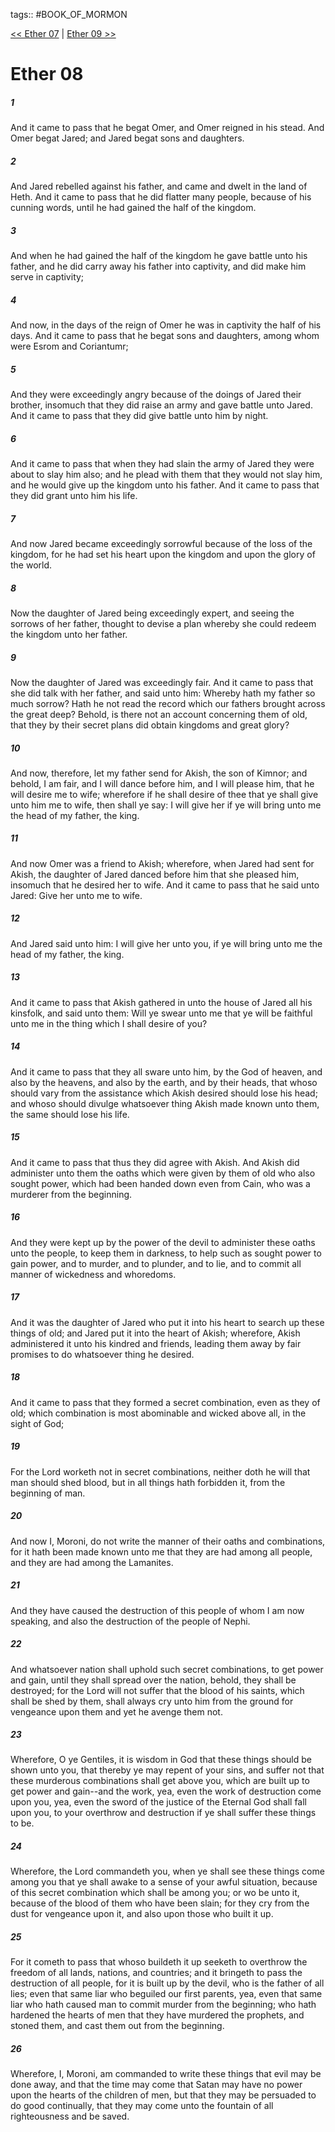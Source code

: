 tags:: #BOOK_OF_MORMON

[<< Ether 07](BOOK_OF_MORMON/14_Ether/Ether_07.md) | [Ether 09 >>](BOOK_OF_MORMON/14_Ether/Ether_09.md)

# Ether 08

##### 1

And it came to pass that he begat Omer, and Omer reigned in his stead. And Omer begat Jared; and Jared begat sons and daughters.

##### 2

And Jared rebelled against his father, and came and dwelt in the land of Heth. And it came to pass that he did flatter many people, because of his cunning words, until he had gained the half of the kingdom.

##### 3

And when he had gained the half of the kingdom he gave battle unto his father, and he did carry away his father into captivity, and did make him serve in captivity;

##### 4

And now, in the days of the reign of Omer he was in captivity the half of his days. And it came to pass that he begat sons and daughters, among whom were Esrom and Coriantumr;

##### 5

And they were exceedingly angry because of the doings of Jared their brother, insomuch that they did raise an army and gave battle unto Jared. And it came to pass that they did give battle unto him by night.

##### 6

And it came to pass that when they had slain the army of Jared they were about to slay him also; and he plead with them that they would not slay him, and he would give up the kingdom unto his father. And it came to pass that they did grant unto him his life.

##### 7

And now Jared became exceedingly sorrowful because of the loss of the kingdom, for he had set his heart upon the kingdom and upon the glory of the world.

##### 8

Now the daughter of Jared being exceedingly expert, and seeing the sorrows of her father, thought to devise a plan whereby she could redeem the kingdom unto her father.

##### 9

Now the daughter of Jared was exceedingly fair. And it came to pass that she did talk with her father, and said unto him: Whereby hath my father so much sorrow? Hath he not read the record which our fathers brought across the great deep? Behold, is there not an account concerning them of old, that they by their secret plans did obtain kingdoms and great glory?

##### 10

And now, therefore, let my father send for Akish, the son of Kimnor; and behold, I am fair, and I will dance before him, and I will please him, that he will desire me to wife; wherefore if he shall desire of thee that ye shall give unto him me to wife, then shall ye say: I will give her if ye will bring unto me the head of my father, the king.

##### 11

And now Omer was a friend to Akish; wherefore, when Jared had sent for Akish, the daughter of Jared danced before him that she pleased him, insomuch that he desired her to wife. And it came to pass that he said unto Jared: Give her unto me to wife.

##### 12

And Jared said unto him: I will give her unto you, if ye will bring unto me the head of my father, the king.

##### 13

And it came to pass that Akish gathered in unto the house of Jared all his kinsfolk, and said unto them: Will ye swear unto me that ye will be faithful unto me in the thing which I shall desire of you?

##### 14

And it came to pass that they all sware unto him, by the God of heaven, and also by the heavens, and also by the earth, and by their heads, that whoso should vary from the assistance which Akish desired should lose his head; and whoso should divulge whatsoever thing Akish made known unto them, the same should lose his life.

##### 15

And it came to pass that thus they did agree with Akish. And Akish did administer unto them the oaths which were given by them of old who also sought power, which had been handed down even from Cain, who was a murderer from the beginning.

##### 16

And they were kept up by the power of the devil to administer these oaths unto the people, to keep them in darkness, to help such as sought power to gain power, and to murder, and to plunder, and to lie, and to commit all manner of wickedness and whoredoms.

##### 17

And it was the daughter of Jared who put it into his heart to search up these things of old; and Jared put it into the heart of Akish; wherefore, Akish administered it unto his kindred and friends, leading them away by fair promises to do whatsoever thing he desired.

##### 18

And it came to pass that they formed a secret combination, even as they of old; which combination is most abominable and wicked above all, in the sight of God;

##### 19

For the Lord worketh not in secret combinations, neither doth he will that man should shed blood, but in all things hath forbidden it, from the beginning of man.

##### 20

And now I, Moroni, do not write the manner of their oaths and combinations, for it hath been made known unto me that they are had among all people, and they are had among the Lamanites.

##### 21

And they have caused the destruction of this people of whom I am now speaking, and also the destruction of the people of Nephi.

##### 22

And whatsoever nation shall uphold such secret combinations, to get power and gain, until they shall spread over the nation, behold, they shall be destroyed; for the Lord will not suffer that the blood of his saints, which shall be shed by them, shall always cry unto him from the ground for vengeance upon them and yet he avenge them not.

##### 23

Wherefore, O ye Gentiles, it is wisdom in God that these things should be shown unto you, that thereby ye may repent of your sins, and suffer not that these murderous combinations shall get above you, which are built up to get power and gain--and the work, yea, even the work of destruction come upon you, yea, even the sword of the justice of the Eternal God shall fall upon you, to your overthrow and destruction if ye shall suffer these things to be.

##### 24

Wherefore, the Lord commandeth you, when ye shall see these things come among you that ye shall awake to a sense of your awful situation, because of this secret combination which shall be among you; or wo be unto it, because of the blood of them who have been slain; for they cry from the dust for vengeance upon it, and also upon those who built it up.

##### 25

For it cometh to pass that whoso buildeth it up seeketh to overthrow the freedom of all lands, nations, and countries; and it bringeth to pass the destruction of all people, for it is built up by the devil, who is the father of all lies; even that same liar who beguiled our first parents, yea, even that same liar who hath caused man to commit murder from the beginning; who hath hardened the hearts of men that they have murdered the prophets, and stoned them, and cast them out from the beginning.

##### 26

Wherefore, I, Moroni, am commanded to write these things that evil may be done away, and that the time may come that Satan may have no power upon the hearts of the children of men, but that they may be persuaded to do good continually, that they may come unto the fountain of all righteousness and be saved.
